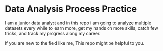 # Data Analysis Process Practice
I am a junior data analyst and in this repo i am going to analyze multiple datasets every while to learn more, get my hands on more skills, catch few tricks, and track my progress  along my career.

If you are new to the field like me, This repo might be helpful to you.

